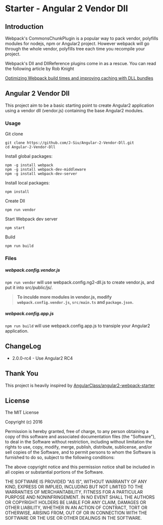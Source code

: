 # Starter - Angular 2 Vendor Dll

## Introduction

Webpack's CommonsChunkPlugin is a popular way to pack vendor, polyfills modules for nodejs, npm or Angular2 project. However webpack will go through the whole vendor, polyfills tree each time you recompile your project.

Webpack's Dll and DllReference plugins come in as a rescue. You can read the following article by Rob Knight

[Optimizing Webpack build times and improving caching with DLL bundles](https://robertknight.github.io/posts/webpack-dll-plugins/)

## Angular 2 Vendor Dll

This project aim to be a basic starting point to create Angular2 application using a vendor dll (vendor.js) containing the base Angular2 modules.

### Usage
Git clone
```
git clone https://github.com/J-Siu/Angular-2-Vendor-Dll.git
cd Angular-2-Vendor-Dll
```

Install global packages:
```
npm -g install webpack
npm -g install webpack-dev-middleware
npm -g install webpack-dev-server
```

Install local packages:
```
npm install
```

Create Dll
```
npm run vendor
```

Start Webpack dev server
```
npm start
```

Build
```
npm run build
```

### Files
##### webpack.config.vendor.js

`npm run vendor` will use webpack.config.ng2-dll.js to create vendor.js, and put it into src/public/js/.

>__To inculde more modules in vendor.js, modify `webpack.config.vendor.js`, `src/main.ts` and `package.json`.__

##### webpack.config.app.js 

`npm run build` will use webpack.config.app.js to transiple your Angular2 application. 

## ChangeLog
- 2.0.0-rc4 - Use Angular2 RC4

## Thank You

This project is heavily inspired by [AngularClass/angular2-webpack-starter](https://github.com/AngularClass/angular2-webpack-starter)

## License

The MIT License

Copyright (c) 2016

Permission is hereby granted, free of charge, to any person obtaining a copy
of this software and associated documentation files (the "Software"), to deal
in the Software without restriction, including without limitation the rights
to use, copy, modify, merge, publish, distribute, sublicense, and/or sell
copies of the Software, and to permit persons to whom the Software is
furnished to do so, subject to the following conditions:

The above copyright notice and this permission notice shall be included in
all copies or substantial portions of the Software.

THE SOFTWARE IS PROVIDED "AS IS", WITHOUT WARRANTY OF ANY KIND, EXPRESS OR
IMPLIED, INCLUDING BUT NOT LIMITED TO THE WARRANTIES OF MERCHANTABILITY,
FITNESS FOR A PARTICULAR PURPOSE AND NONINFRINGEMENT. IN NO EVENT SHALL THE
AUTHORS OR COPYRIGHT HOLDERS BE LIABLE FOR ANY CLAIM, DAMAGES OR OTHER
LIABILITY, WHETHER IN AN ACTION OF CONTRACT, TORT OR OTHERWISE, ARISING FROM,
OUT OF OR IN CONNECTION WITH THE SOFTWARE OR THE USE OR OTHER DEALINGS IN
THE SOFTWARE.
